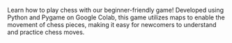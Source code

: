 Learn how to play chess with our beginner-friendly game! Developed using Python and Pygame on Google Colab, this game utilizes maps to enable the movement of chess pieces, making it easy for newcomers to understand and practice chess moves.
